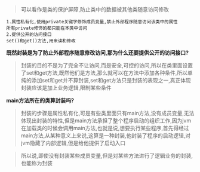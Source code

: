 >可以看作是类的保护屏障,防止类中的数据被其他类随意访问修改

```
1.属性私有化,使用private关键字修饰成员变量,禁止外部程序随意访问该类中的属性
所有private修饰的都只能在本类中访问
2.提供公开的访问接口
set()和get()方法,用来读和修改
```

**既然封装是为了防止外部程序随意修改访问,那为什么还要提供公开的访问接口?**

>封装的目的不是为了完全不让访问,而是安全,可控的访问,所以在类里面设置了set和get方法,既然他们是方法,那么就可以在方法中添加各种条件,所以单纯的添加set和get并不算封装,set和get方法只是封装的表现之一,真正体现封装应该是加上业务逻辑,限制某些条件

**main方法所在的类算封装吗?**

>封装的步骤是属性私有化,可是有些类里面只有main方法,没有成员变量,无法体现出封装的特性,但是main方法承担了整个程序启动的组织工作,因为jvm在加载类的时候会调用main方法,也就是说,想要执行某些程序,首先得经过main方法,从某种意义上来说,这算是一种封装,他封装了程序的启动逻辑,对jvm隐藏了内部逻辑,但是给他提供了启动入口

>所以说,即使没有封装某些成员变量,但是对某些方法进行了逻辑业务的封装,也能称为封装


